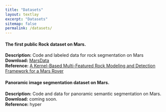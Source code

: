 ```yaml
---
title: "Datasets"
layout: textlay
excerpt: "Datasets"
sitemap: false
permalink: /datasets/
---
```


#### The first public Rock dataset on Mars.

<b>Description:</b> Code and labeled data for rock segmentation on Mars  
<b>Download:</b> [MarsData](https://github.com/CVIR-Lab/MarsData)   
<b>Reference:</b>   [A Kernel-Based Multi-Featured Rock Modeling and Detection Framework for a Mars Rover](https://doi.org/10.1109/TNNLS.2021.3131206)

#### Panoramic image segmentation dataset on Mars.

<b>Description:</b> Code and data for panoramic semantic segmentation on Mars.  
<b>Download:</b> coming soon.  
<b>Reference:</b>  hyper
